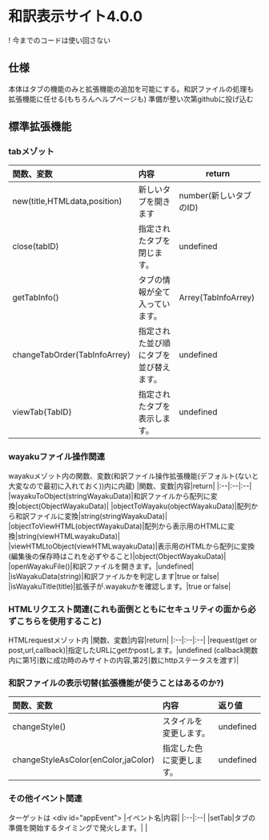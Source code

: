 # 和訳表示サイト4.0.0
! 今までのコードは使い回さない
## 仕様
本体はタブの機能のみと拡張機能の追加を可能にする。和訳ファイルの処理も拡張機能に任せる(もちろんヘルプページも)
準備が整い次第githubに投げ込む
## 標準拡張機能
### tabメゾット
|関数、変数|内容|return|
|:--|:--|--|
|new(title,HTMLdata,position)|新しいタブを開きます|number(新しいタブのID)|
|close(tabID)|指定されたタブを閉じます。|undefined|
|getTabInfo()|タブの情報が全て入っています。|Arrey(TabInfoArrey)|
|changeTabOrder(TabInfoArrey)|指定された並び順にタブを並び替えます。|undefined|
|viewTab(TabID)|指定されたタブを表示します。|undefined|

### wayakuファイル操作関連
wayakuメゾット内の関数、変数(和訳ファイル操作拡張機能(デフォルト(ないと大変なので最初に入れておく))内に内蔵)
|関数、変数|内容|return|
|:--|:--|:--|
|wayakuToObject(stringWayakuData)|和訳ファイルから配列に変換|object(ObjectWayakuData)|
|objectToWayaku(objectWayakuData)|配列から和訳ファイルに変換|string(stringWayakuData)|
|objectToViewHTML(objectWayakuData)|配列から表示用のHTMLに変換|string(viewHTMLwayakuData)|
|viewHTMLtoObject(viewHTMLwayakuData)|表示用のHTMLから配列に変換(編集後の保存時はこれを必ずやること)|object(ObjectWayakuData)|
|openWayakuFile()|和訳ファイルを開きます。|undefined|
|isWayakuData(string)|和訳ファイルかを判定します|true or false|
|isWayakuTitle(title)|拡張子が.wayakuかを確認します。|true or false|
### HTMLリクエスト関連(これも面倒とともにセキュリティの面から必ずこちらを使用すること)
HTMLrequestメゾット内
|関数、変数|内容|return|
|:--|:--|:--|
|request(get or post,url,callback)|指定したURLにgetかpostします。|undefined (callback関数内に第1引数に成功時のみサイトの内容,第2引数にhttpステータスを渡す)|
### 和訳ファイルの表示切替(拡張機能が使うことはあるのか?)
|関数、変数|内容|返り値|
|:--|:--|:--|
|changeStyle()|スタイルを変更します。|undefined|
|changeStyleAsColor(enColor,jaColor)|指定した色に変更します。|undefined|
### その他イベント関連
ターゲットは \<div id="appEvent">
|イベント名|内容|
|:--|:--|
|setTab|タブの準備を開始するタイミングで発火します。|
|

